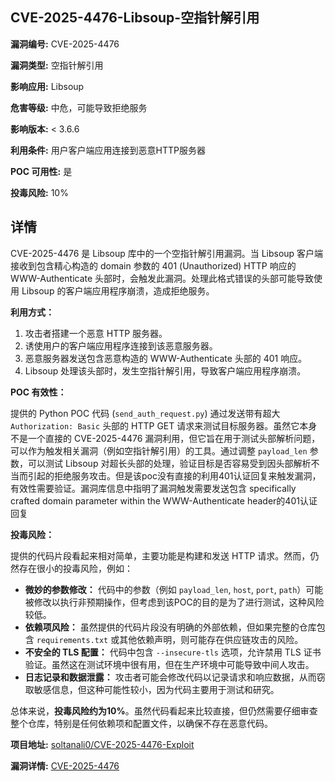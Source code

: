 ## CVE-2025-4476-Libsoup-空指针解引用

**漏洞编号:** CVE-2025-4476

**漏洞类型:** 空指针解引用

**影响应用:** Libsoup

**危害等级:** 中危，可能导致拒绝服务

**影响版本:** < 3.6.6

**利用条件:** 用户客户端应用连接到恶意HTTP服务器

**POC 可用性:** 是

**投毒风险:** 10%

## 详情

CVE-2025-4476 是 Libsoup 库中的一个空指针解引用漏洞。当 Libsoup 客户端接收到包含精心构造的 domain 参数的 401 (Unauthorized) HTTP 响应的 WWW-Authenticate 头部时，会触发此漏洞。处理此格式错误的头部可能导致使用 Libsoup 的客户端应用程序崩溃，造成拒绝服务。

**利用方式：**

1.  攻击者搭建一个恶意 HTTP 服务器。
2.  诱使用户的客户端应用程序连接到该恶意服务器。
3.  恶意服务器发送包含恶意构造的 WWW-Authenticate 头部的 401 响应。
4.  Libsoup 处理该头部时，发生空指针解引用，导致客户端应用程序崩溃。

**POC 有效性：**

提供的 Python POC 代码 (`send_auth_request.py`) 通过发送带有超大 `Authorization: Basic` 头部的 HTTP GET 请求来测试目标服务器。虽然它本身不是一个直接的 CVE-2025-4476 漏洞利用，但它旨在用于测试头部解析问题，可以作为触发相关漏洞（例如空指针解引用）的工具。通过调整 `payload_len` 参数，可以测试 Libsoup 对超长头部的处理，验证目标是否容易受到因头部解析不当而引起的拒绝服务攻击。但是该poc没有直接的利用401认证回复来触发漏洞，有效性需要验证。漏洞库信息中指明了漏洞触发需要发送包含 specifically crafted domain parameter within the WWW-Authenticate header的401认证回复

**投毒风险：**

提供的代码片段看起来相对简单，主要功能是构建和发送 HTTP 请求。然而，仍然存在很小的投毒风险，例如：

*   **微妙的参数修改：** 代码中的参数（例如 `payload_len`, `host`, `port`, `path`）可能被修改以执行非预期操作，但考虑到该POC的目的是为了进行测试，这种风险较低。
*   **依赖项风险：** 虽然提供的代码片段没有明确的外部依赖，但如果完整的仓库包含 `requirements.txt` 或其他依赖声明，则可能存在供应链攻击的风险。
*   **不安全的 TLS 配置：** 代码中包含 `--insecure-tls` 选项，允许禁用 TLS 证书验证。虽然这在测试环境中很有用，但在生产环境中可能导致中间人攻击。
*   **日志记录和数据泄露：** 攻击者可能会修改代码以记录请求和响应数据，从而窃取敏感信息，但这种可能性较小，因为代码主要用于测试和研究。

总体来说，**投毒风险约为10%**。虽然代码看起来比较直接，但仍然需要仔细审查整个仓库，特别是任何依赖项和配置文件，以确保不存在恶意代码。


**项目地址:** [soltanali0/CVE-2025-4476-Exploit](https://github.com/soltanali0/CVE-2025-4476-Exploit)

**漏洞详情:** [CVE-2025-4476](https://nvd.nist.gov/vuln/detail/CVE-2025-4476)